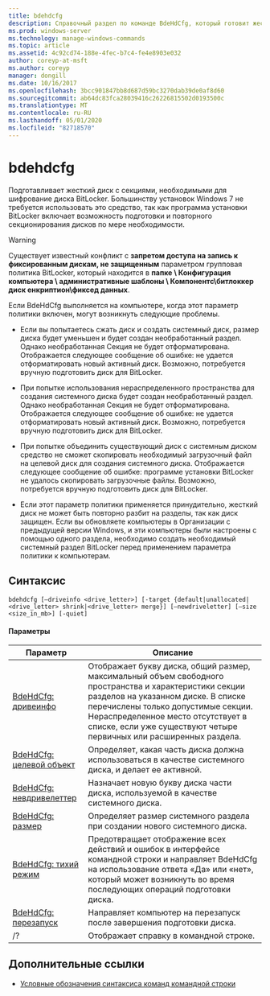 ```yaml
---
title: bdehdcfg
description: Справочный раздел по команде BdeHdCfg, который готовит жесткий диск с секциями, необходимыми для шифрование диска BitLocker.
ms.prod: windows-server
ms.technology: manage-windows-commands
ms.topic: article
ms.assetid: 4c92cd74-188e-4fec-b7c4-fe4e8903e032
author: coreyp-at-msft
ms.author: coreyp
manager: dongill
ms.date: 10/16/2017
ms.openlocfilehash: 3bcc901847bb8d687d59bc3270dab39de0af8d60
ms.sourcegitcommit: ab64dc83fca28039416c26226815502d0193500c
ms.translationtype: MT
ms.contentlocale: ru-RU
ms.lasthandoff: 05/01/2020
ms.locfileid: "82718570"
---
```

# <a name="bdehdcfg"></a>bdehdcfg

Подготавливает жесткий диск с секциями, необходимыми для шифрование диска BitLocker. Большинству установок Windows 7 не требуется использовать это средство, так как программа установки BitLocker включает возможность подготовки и повторного секционирования дисков по мере необходимости.

> [!WARNING]
> Существует известный конфликт с **запретом доступа на запись к фиксированным дискам, не защищенным** параметром групповая политика BitLocker, который находится в **папке \ Конфигурация компьютера \ административные шаблоны \ Компонентс\битлоккер диск енкриптион\фиксед данных**.
>
>Если BdeHdCfg выполняется на компьютере, когда этот параметр политики включен, могут возникнуть следующие проблемы.
>
>- Если вы попытаетесь сжать диск и создать системный диск, размер диска будет уменьшен и будет создан необработанный раздел. Однако необработанная Секция не будет отформатирована. Отображается следующее сообщение об ошибке: не удается отформатировать новый активный диск. Возможно, потребуется вручную подготовить диск для BitLocker.
>
>- При попытке использования нераспределенного пространства для создания системного диска будет создан необработанный раздел. Однако необработанная Секция не будет отформатирована. Отображается следующее сообщение об ошибке: не удается отформатировать новый активный диск. Возможно, потребуется вручную подготовить диск для BitLocker.
>
>- При попытке объединить существующий диск с системным диском средство не сможет скопировать необходимый загрузочный файл на целевой диск для создания системного диска. Отображается следующее сообщение об ошибке: программе установки BitLocker не удалось скопировать загрузочные файлы. Возможно, потребуется вручную подготовить диск для BitLocker.
>
>- Если этот параметр политики применяется принудительно, жесткий диск не может быть повторно разбит на разделы, так как диск защищен. Если вы обновляете компьютеры в Организации с предыдущей версии Windows, и эти компьютеры были настроены с помощью одного раздела, необходимо создать необходимый системный раздел BitLocker перед применением параметра политики к компьютерам.

## <a name="syntax"></a>Синтаксис

```
bdehdcfg [–driveinfo <drive_letter>] [-target {default|unallocated|<drive_letter> shrink|<drive_letter> merge}] [–newdriveletter] [–size <size_in_mb>] [-quiet]
```

#### <a name="parameters"></a>Параметры

| Параметр | Описание |
| --------- |----------- |
| [BdeHdCfg: дривеинфо](bdehdcfg-driveinfo.md) | Отображает букву диска, общий размер, максимальный объем свободного пространства и характеристики секции разделов на указанном диске. В списке перечислены только допустимые секции. Нераспределенное место отсутствует в списке, если уже существуют четыре первичных или расширенных раздела. |
| [BdeHdCfg: целевой объект](bdehdcfg-target.md) | Определяет, какая часть диска должна использоваться в качестве системного диска, и делает ее активной. |
| [BdeHdCfg: невдривелеттер](bdehdcfg-newdriveletter.md) | Назначает новую букву диска части диска, используемой в качестве системного диска. |
| [BdeHdCfg: размер](bdehdcfg-size.md) | Определяет размер системного раздела при создании нового системного диска. |
| [BdeHdCfg: тихий режим](bdehdcfg-quiet.md) | Предотвращает отображение всех действий и ошибок в интерфейсе командной строки и направляет BdeHdCfg на использование ответа «Да» или «нет», который может возникнуть во время последующих операций подготовки диска. |
| [BdeHdCfg: перезапуск](bdehdcfg-restart.md) | Направляет компьютер на перезапуск после завершения подготовки диска. |
| /? | Отображает справку в командной строке. |

## <a name="additional-references"></a>Дополнительные ссылки

- [Условные обозначения синтаксиса команд командной строки](command-line-syntax-key.md)
